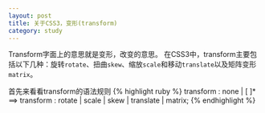 ```yaml
---
layout: post
title: 关于CSS3，变形(transform)
category: study
---
```


Transform字面上的意思就是变形，改变的意思。
在CSS3中，transform主要包括以下几种：旋转`rotate`、扭曲`skew`、缩放`scale`和移动`translate`以及矩阵变形`matrix`。

首先来看看transform的语法规则
{% highlight ruby %}
	transform : none | <transform-function> [ <transform-function> ]*  
	==> transform : rotate | scale | skew | translate | matrix;	
{% endhighlight %}